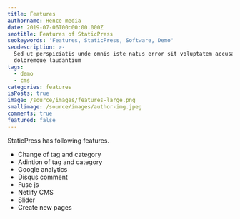 ```yaml
---
title: Features
authorname: Hence media
date: 2019-07-06T00:00:00.000Z
seotitle: Features of StaticPress
seokeywords: 'Features, StaticPress, Software, Demo'
seodescription: >-
  Sed ut perspiciatis unde omnis iste natus error sit voluptatem accusantium
  doloremque laudantium
tags:
  - demo
  - cms
categories: features
isPosts: true
image: /source/images/features-large.png
smallimage: /source/images/author-img.jpeg
comments: true
featured: false
---
```


StaticPress has following features.

* Change of tag and category
* Adintion of tag and category
* Google analytics
* Disqus comment
* Fuse js
* Netlify CMS
* Slider
* Create new pages
